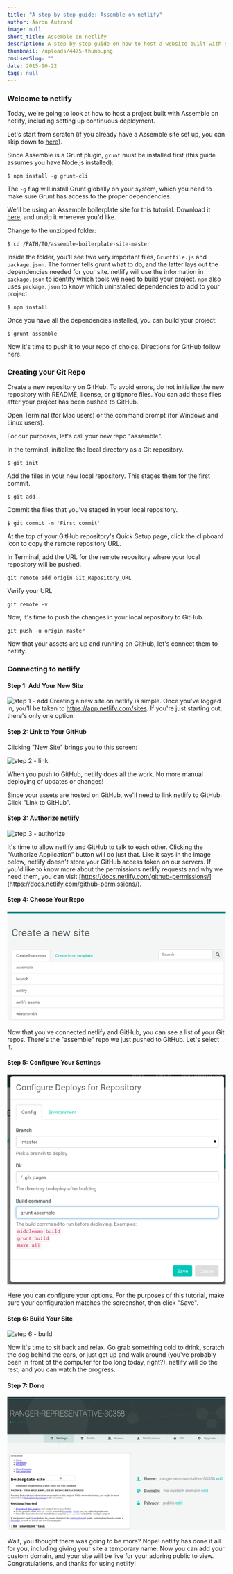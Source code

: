 ```yaml
---
title: "A step-by-step guide: Assemble on netlify"
author: Aaron Autrand
image: null
short_title: Assemble on netlify
description: A step-by-step guide on how to host a website built with static site generator Assemble.
thumbnail: /uploads/4475-thumb.png
cmsUserSlug: ""
date: 2015-10-22 
tags: null
---
```


### **Welcome to netlify**

Today, we're going to look at how to host a project built with Assemble on netlify, including setting up continuous deployment.

Let's start from scratch (if you already have a Assemble site set up, you can skip down to [here](#netlifystart)).

Since Assemble is a Grunt plugin, `grunt` must be installed first (this guide assumes you have Node.js installed):
```
$ npm install -g grunt-cli
```
The `-g` flag will install Grunt globally on your system, which you need to make sure Grunt has access to the proper dependencies.

We'll be using an Assemble boilerplate site for this tutorial. Download it [here](https://github.com/assemble/boilerplate-site/archive/master.zip "Assemble Boilerplate Site"), and unzip it wherever you'd like.

Change to the unzipped folder:
```
$ cd /PATH/TO/assemble-boilerplate-site-master
```
Inside the folder, you'll see two very important files, `Gruntfile.js` and `package.json`. The former tells grunt what to do, and the latter lays out the dependencies needed for your site. netlify will use the information in `package.json` to identify which tools we need to build your project. `npm` also uses `package.json` to know which uninstalled dependencies to add to your project:

```
$ npm install
```
Once you have all the dependencies installed, you can build your project:
```
$ grunt assemble
```

Now it's time to push it to your repo of choice. Directions for GitHub follow here.

### **Creating your Git Repo**

Create a new repository on GitHub. To avoid errors, do not initialize the new repository with README, license, or gitignore files. You can add these files after your project has been pushed to GitHub.

Open Terminal (for Mac users) or the command prompt (for Windows and Linux users).

For our purposes, let's call your new repo "assemble".

In the terminal, initialize the local directory as a Git repository.
```
$ git init
```
Add the files in your new local repository. This stages them for the first commit.
```
$ git add .
```
Commit the files that you've staged in your local repository.
```
$ git commit -m 'First commit'
```

At the top of your GitHub repository's Quick Setup page, click the clipboard icon to copy the remote repository URL.

In Terminal, add the URL for the remote repository where your local repository will be pushed.
```
git remote add origin Git_Repository_URL
```
Verify your URL
```
git remote -v
```
Now, it's time to push the changes in your local repository to GitHub.
```
git push -u origin master
```

Now that your assets are up and running on GitHub, let's connect them to netlify.
<a id="netlifystart"></a>
### **Connecting to netlify**

#### Step 1: Add Your New Site

![step 1 - add](https://cloud.githubusercontent.com/assets/6520639/9803638/717820a6-57d9-11e5-838f-d2a732eb0a41.png)
Creating a new site on netlify is simple. Once you've logged in, you'll be taken to https://app.netlify.com/sites. If you're just starting out, there's only one option.

#### Step 2: Link to Your GitHub
Clicking "New Site" brings you to this screen:

![step 2 - link](https://cloud.githubusercontent.com/assets/6520639/9803637/7176ac8a-57d9-11e5-9b09-f43dc772a4f9.png)

When you push to GitHub, netlify does all the work. No more manual deploying of updates or changes!

Since your assets are hosted on GitHub, we'll need to link  netlify to GitHub. Click "Link to GitHub".

#### Step 3: Authorize netlify
![step 3 - authorize](https://cloud.githubusercontent.com/assets/6520639/9803635/71760370-57d9-11e5-8bdb-850aa176a22c.png)

It's time to allow netlify and GitHub to talk to each other. Clicking the "Authorize Application" button will do just that. Like it says in the image below, netlify doesn't store your GitHub access token on our servers. If you'd like to know more about the permissions netlify requests and why we need them, you can visit [https://docs.netlify.com/github-permissions/](https://docs.netlify.com/github-permissions/).

#### Step 4: Choose Your Repo
![step 4 - repo](https://raw.githubusercontent.com/munkymack/netlify-assets/master/Step4Assemble.png)

Now that you've connected netlify and GitHub, you can see a list of your Git repos. There's the "assemble" repo we just pushed to GitHub. Let's select it.

#### Step 5: Configure Your Settings
![step 5 - configure](https://raw.githubusercontent.com/munkymack/netlify-assets/master/Step5Assemble.png)

Here you can configure your options. For the purposes of this tutorial, make sure your configuration matches the screenshot, then click "Save".

#### Step 6: Build Your Site

![step 6 - build](https://cloud.githubusercontent.com/assets/6520639/9803640/717b9c40-57d9-11e5-9ca4-92f90f8ed005.png)

Now it's time to sit back and relax. Go grab something cold to drink, scratch the dog behind the ears, or just get up and walk around (you've probably been in front of the computer for too long today, right?). netlify will do the rest, and you can watch the progress.

#### Step 7: Done

![step 7 - done](https://raw.githubusercontent.com/munkymack/netlify-assets/master/Step7Assemble.png)

Wait, you thought there was going to be more? Nope! netlify has done it all for you, including giving your site a temporary name. Now you can add your custom domain, and your site will be live for your adoring public to view. Congratulations, and thanks for using netlify!

